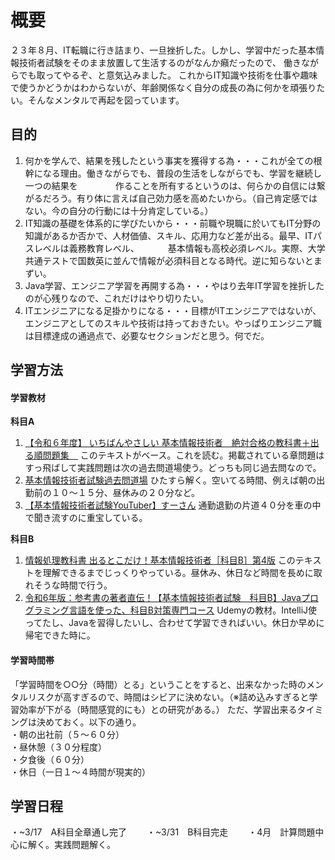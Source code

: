 # 概要
２３年８月、IT転職に行き詰まり、一旦挫折した。しかし、学習中だった基本情報技術者試験をそのまま放置して生活するのがなんか癪だったので、
働きながらでも取ってやるぞ、と意気込みました。
これからIT知識や技術を仕事や趣味で使うかどうかはわからないが、年齢関係なく自分の成長の為に何かを頑張りたい。そんなメンタルで再起を図っています。

## 目的
1. 何かを学んで、結果を残したという事実を獲得する為・・・これが全ての根幹になる理由。働きながらでも、普段の生活をしながらでも、学習を継続し一つの結果を
　　　　作ることを所有するというのは、何らかの自信には繋がるだろう。有り体に言えば自己効力感を高めたいから。（自己肯定感ではない。今の自分の行動には十分肯定している。）
2. IT知識の基礎を体系的に学びたいから・・・前職や現職に於いてもIT分野の知識があるか否かで、人材価値、スキル、応用力など差が出る。最早、ITパスレベルは義務教育レベル、
　　　基本情報も高校必須レベル。実際、大学共通テストで国数英に並んで情報が必須科目となる時代。逆に知らないとまずい。
3. Java学習、エンジニア学習を再開する為・・・やはり去年IT学習を挫折したのが心残りなので、これだけはやり切りたい。
4. ITエンジニアになる足掛かりになる・・・目標がITエンジニアではないが、エンジニアとしてのスキルや技術は持っておきたい。やっぱりエンジニア職は目標達成の通過点で、必要なセクションだと思う。何でだ。


## 学習方法

#### 学習教材
**科目A**  
1. [【令和６年度】 いちばんやさしい 基本情報技術者　絶対合格の教科書＋出る順問題集　](https://www.amazon.co.jp/%E3%80%90%E4%BB%A4%E5%92%8C%EF%BC%96%E5%B9%B4%E5%BA%A6%E3%80%91-%E3%81%84%E3%81%A1%E3%81%B0%E3%82%93%E3%82%84%E3%81%95%E3%81%97%E3%81%84-%E5%9F%BA%E6%9C%AC%E6%83%85%E5%A0%B1%E6%8A%80%E8%A1%93%E8%80%85-%E7%B5%B6%E5%AF%BE%E5%90%88%E6%A0%BC%E3%81%AE%E6%95%99%E7%A7%91%E6%9B%B8%EF%BC%8B%E5%87%BA%E3%82%8B%E9%A0%86%E5%95%8F%E9%A1%8C%E9%9B%86-%E9%AB%98%E6%A9%8B-%E4%BA%AC%E4%BB%8B/dp/4815624267/ref=asc_df_4815624267/?tag=jpgo-22&linkCode=df0&hvadid=676036410708&hvpos=&hvnetw=g&hvrand=9941215592015407205&hvpone=&hvptwo=&hvqmt=&hvdev=c&hvdvcmdl=&hvlocint=&hvlocphy=1009480&hvtargid=pla-2265254305609&psc=1&mcid=293d4bd8876e33c2aeadb18292dd42ea&th=1&psc=1&gad_source=1)
このテキストがベース。これを読む。掲載されている章問題はすっ飛ばして実践問題は次の過去問道場使う。どっちも同じ過去問なので。
2. [基本情報技術者試験過去問道場](https://www.fe-siken.com/fekakomon.php)  ひたすら解く。空いてる時間、例えば朝の出勤前の１０〜１５分、昼休みの２０分など。
3. [【基本情報技術者試験YouTuber】すーさん](https://www.youtube.com/@kihonzyouhou)  通勤退勤の片道４０分を車の中で聞き流すのに重宝している。

**科目B**　　
1. [情報処理教科書 出るとこだけ！基本情報技術者［科目B］第4版](https://www.amazon.co.jp/%E6%83%85%E5%A0%B1%E5%87%A6%E7%90%86%E6%95%99%E7%A7%91%E6%9B%B8-%E5%87%BA%E3%82%8B%E3%81%A8%E3%81%93%E3%81%A0%E3%81%91%EF%BC%81%E5%9F%BA%E6%9C%AC%E6%83%85%E5%A0%B1%E6%8A%80%E8%A1%93%E8%80%85%EF%BC%BB%E7%A7%91%E7%9B%AEB%EF%BC%BD%E7%AC%AC4%E7%89%88-%E6%A9%8B%E6%9C%AC-%E7%A5%90%E5%8F%B2/dp/4798182524/ref=asc_df_4798182524/?tag=jpgo-22&linkCode=df0&hvadid=654829046125&hvpos=&hvnetw=g&hvrand=15474972929803759128&hvpone=&hvptwo=&hvqmt=&hvdev=c&hvdvcmdl=&hvlocint=&hvlocphy=1009480&hvtargid=pla-2202133210550&psc=1&mcid=6a5dfe48e5b337768d7c4a875e45f3b2&th=1&psc=1)
このテキストを理解できるまでじっくりやっている。昼休み、休日など時間を長めに取れそうな時間で行う。
2. [令和6年版：参考書の著者直伝！【基本情報技術者試験　科目B】Javaプログラミング言語を使った、科目B対策専門コース](https://www.udemy.com/course/kihon_joho_b/?couponCode=KEEPLEARNING)
Udemyの教材。IntelliJ使ってたし、Javaを習得したいし、合わせて学習できればいい。休日か早めに帰宅できた時に。

#### 学習時間帯
「学習時間を○○分（時間）とる」ということをすると、出来なかった時のメンタルリスクが高すぎるので、時間はシビアに決めない。（※詰め込みすぎると学習効率が下がる（時間感覚的にも）との研究がある。）
ただ、学習出来るタイミングは決めておく。以下の通り。  
・朝の出社前（５〜６０分）  
・昼休憩（３０分程度）  
・夕食後（６０分）  
・休日（一日１〜４時間が現実的）


## 学習日程
・~3/17　A科目全章通し完了　　
・~3/31　B科目完走　　
・4月　計算問題中心に解く。実践問題解く。


